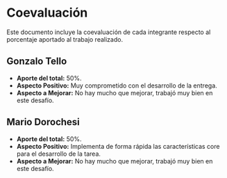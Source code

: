 # Coevaluación

Este documento incluye la coevaluación de cada integrante respecto al porcentaje aportado al trabajo realizado.

## Gonzalo Tello
- **Aporte del total:** 50%.
- **Aspecto Positivo:** Muy comprometido con el desarrollo de la entrega.
- **Aspecto a Mejorar:** No hay mucho que mejorar, trabajó muy bien en este desafío. 

## Mario Dorochesi
- **Aporte del total:** 50%.
- **Aspecto Positivo:** Implementa de forma rápida las características core para el desarrollo de la tarea.
- **Aspecto a Mejorar:** No hay mucho que mejorar, trabajó muy bien en este desafío. 